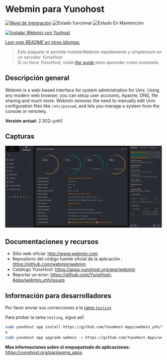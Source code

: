 <!--
Este archivo README esta generado automaticamente<https://github.com/YunoHost/apps/tree/master/tools/readme_generator>
No se debe editar a mano.
-->

# Webmin para Yunohost

[![Nivel de integración](https://apps.yunohost.org/badge/integration/webmin)](https://ci-apps.yunohost.org/ci/apps/webmin/)
![Estado funcional](https://apps.yunohost.org/badge/state/webmin)
![Estado En Mantención](https://apps.yunohost.org/badge/maintained/webmin)

[![Instalar Webmin con Yunhost](https://install-app.yunohost.org/install-with-yunohost.svg)](https://install-app.yunohost.org/?app=webmin)

*[Leer este README en otros idiomas.](./ALL_README.md)*

> *Este paquete le permite instalarWebmin rapidamente y simplement en un servidor YunoHost.*  
> *Si no tiene YunoHost, visita [the guide](https://yunohost.org/install) para aprender como instalarla.*

## Descripción general

Webmin is a web-based interface for system administration for Unix. Using any modern web browser, you can setup user accounts, Apache, DNS, file sharing and much more. Webmin removes the need to manually edit Unix configuration files like `/etc/passwd`, and lets you manage a system from the console or remotely.

**Versión actual:** 2.302~ynh1

## Capturas

![Captura de Webmin](./doc/screenshots/screenshot.png)

## Documentaciones y recursos

- Sitio web oficial: <http://www.webmin.com>
- Repositorio del código fuente oficial de la aplicación : <https://github.com/webmin/webmin>
- Catálogo YunoHost: <https://apps.yunohost.org/app/webmin>
- Reportar un error: <https://github.com/YunoHost-Apps/webmin_ynh/issues>

## Información para desarrolladores

Por favor enviar sus correcciones a la [rama `testing`](https://github.com/YunoHost-Apps/webmin_ynh/tree/testing).

Para probar la rama `testing`, sigue asÍ:

```bash
sudo yunohost app install https://github.com/YunoHost-Apps/webmin_ynh/tree/testing --debug
o
sudo yunohost app upgrade webmin -u https://github.com/YunoHost-Apps/webmin_ynh/tree/testing --debug
```

**Mas informaciones sobre el empaquetado de aplicaciones:** <https://yunohost.org/packaging_apps>
